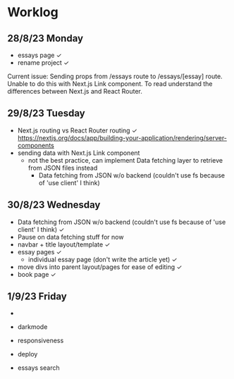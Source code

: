 # Worklog
## 28/8/23 Monday
- essays page ✓
- rename project ✓

Current issue: Sending props from /essays route to /essays/[essay] route.
Unable to do this with Next.js Link component.
To read understand the differences between Next.js and React Router.

## 29/8/23 Tuesday
- Next.js routing vs React Router routing ✓
https://nextjs.org/docs/app/building-your-application/rendering/server-components
- sending data with Next.js Link component
    - not the best practice, can implement Data fetching layer to retrieve from JSON files instead
        - Data fetching from JSON w/o backend (couldn't use fs because of 'use client' I think)

## 30/8/23 Wednesday
- Data fetching from JSON w/o backend (couldn't use fs because of 'use client' I think) ✓
- Pause on data fetching stuff for now
- navbar + title layout/template ✓
- essay pages ✓
    - individual essay page (don't write the article yet) ✓
- move divs into parent layout/pages for ease of editing ✓
- book page ✓

## 1/9/23 Friday
- 
- darkmode
- responsiveness
- deploy

- essays search